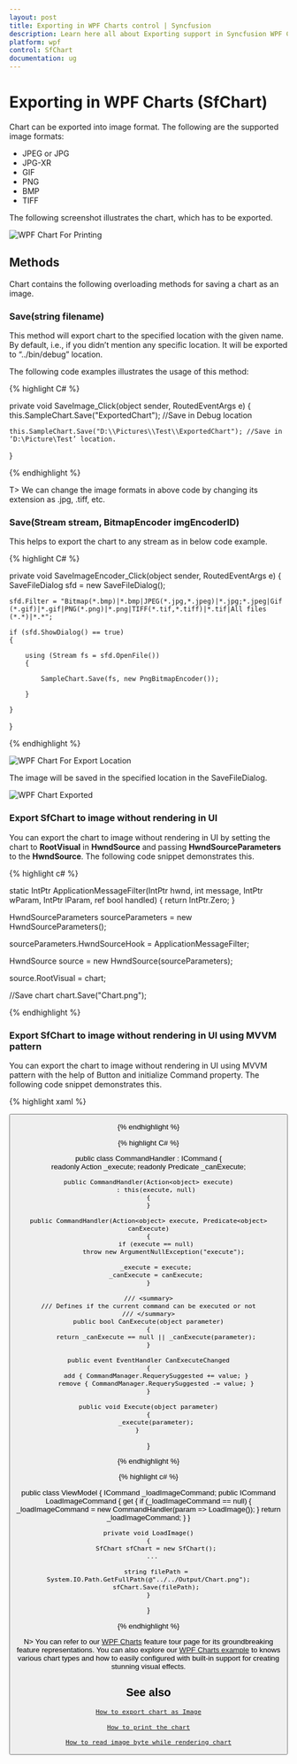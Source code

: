 ```yaml
---
layout: post
title: Exporting in WPF Charts control | Syncfusion
description: Learn here all about Exporting support in Syncfusion WPF Charts (SfChart) control, its elements and more details.
platform: wpf
control: SfChart
documentation: ug
---
```


# Exporting in WPF Charts (SfChart)

Chart can be exported into image format. The following are the supported image formats:

* JPEG or JPG
* JPG-XR
* GIF
* PNG
* BMP
* TIFF

The following screenshot illustrates the chart, which has to be exported.

![WPF Chart For Printing](Exporting_images/wpf-chart-for-printing.png)

## Methods

Chart contains the following overloading methods for saving a chart as an image.

### Save(string filename)

This method will export chart to the specified location with the given name. By default, i.e., if you didn’t mention any specific location. It will be exported to “../bin/debug” location.

The following code examples illustrates the usage of this method:

{% highlight C# %}

private void SaveImage_Click(object sender, RoutedEventArgs e)
{
    this.SampleChart.Save("ExportedChart"); //Save in Debug location

    this.SampleChart.Save("D:\\Pictures\\Test\\ExportedChart"); //Save in ‘D:\Picture\Test’ location.
}

{% endhighlight %}

T> We can change the image formats in above code by changing its extension as .jpg, .tiff, etc.

### Save(Stream stream, BitmapEncoder imgEncoderID)

This helps to export the chart to any stream as in below code example.

{% highlight C# %}

private void SaveImageEncoder_Click(object sender, RoutedEventArgs e)
{
    SaveFileDialog sfd = new SaveFileDialog();
    
	sfd.Filter = "Bitmap(*.bmp)|*.bmp|JPEG(*.jpg,*.jpeg)|*.jpg;*.jpeg|Gif (*.gif)|*.gif|PNG(*.png)|*.png|TIFF(*.tif,*.tiff)|*.tif|All files (*.*)|*.*";

    if (sfd.ShowDialog() == true)
    {
	
        using (Stream fs = sfd.OpenFile())
        {
		
            SampleChart.Save(fs, new PngBitmapEncoder());
			
        }
		
    }
}

{% endhighlight %}

![WPF Chart For Export Location](Exporting_images/wpf-chart-for-export-location.png)

The image will be saved in the specified location in the SaveFileDialog.

![WPF Chart Exported](Exporting_images/wpf-chart-exported.png)

### Export SfChart to image without rendering in UI

You can export the chart to image without rendering in UI by setting the chart to **RootVisual** in **HwndSource** and passing **HwndSourceParameters** to the **HwndSource**. The following code snippet demonstrates this.

{% highlight c# %}

static IntPtr ApplicationMessageFilter(IntPtr hwnd, int message, IntPtr wParam, IntPtr lParam, ref bool handled)
{
    return IntPtr.Zero;
}


HwndSourceParameters sourceParameters = new HwndSourceParameters();

sourceParameters.HwndSourceHook = ApplicationMessageFilter;

HwndSource source = new HwndSource(sourceParameters);

source.RootVisual = chart;

//Save chart
chart.Save("Chart.png");

{% endhighlight  %}

### Export SfChart to image without rendering in UI using MVVM pattern

You can export the chart to image without rendering in UI using MVVM pattern with the help of Button and initialize Command property. The following code snippet demonstrates this.

{% highlight xaml %}

 <Button Content="SfChartToImage" Command="{Binding LoadImageCommand}"  />

{% endhighlight %}

{% highlight C# %}

public class CommandHandler : ICommand
{    
    readonly Action<object> _execute;
    readonly Predicate<object> _canExecute;

    public CommandHandler(Action<object> execute)
        : this(execute, null)
    {
    }

    public CommandHandler(Action<object> execute, Predicate<object> canExecute)
    {
        if (execute == null)
            throw new ArgumentNullException("execute");

        _execute = execute;
        _canExecute = canExecute;
    }
          
    /// <summary>
    /// Defines if the current command can be executed or not
    /// </summary>
    public bool CanExecute(object parameter)
    {
        return _canExecute == null || _canExecute(parameter);
    }

    public event EventHandler CanExecuteChanged
    {
        add { CommandManager.RequerySuggested += value; }
        remove { CommandManager.RequerySuggested -= value; }
    }

    public void Execute(object parameter)
    {
        _execute(parameter);
    }      
}

{% endhighlight %}

{% highlight c# %}

public class ViewModel 
{
    ICommand _loadImageCommand;
    public ICommand LoadImageCommand
    {
        get
        {
            if (_loadImageCommand == null)
            {
                _loadImageCommand = new CommandHandler(param => LoadImage());
            }
            return _loadImageCommand;
        }
    }

    private void LoadImage()
    {
        SfChart sfChart = new SfChart();
        ...  

        string filePath = System.IO.Path.GetFullPath(@"../../Output/Chart.png");
        sfChart.Save(filePath);
    }
}

{% endhighlight  %}

N> You can refer to our [WPF Charts](https://www.syncfusion.com/wpf-controls/charts) feature tour page for its groundbreaking feature representations. You can also explore our [WPF Charts example](https://github.com/syncfusion/wpf-demos) to knows various chart types and how to easily configured with built-in support for creating stunning visual effects.

## See also

[`How to export chart as Image`](https://help.syncfusion.com/wpf/charts/exporting)

[`How to print the chart`](https://help.syncfusion.com/wpf/charts/printing)

[`How to read image byte while rendering chart`](https://www.syncfusion.com/kb/2584/how-to-read-image-byte-while-rendering-chart)
